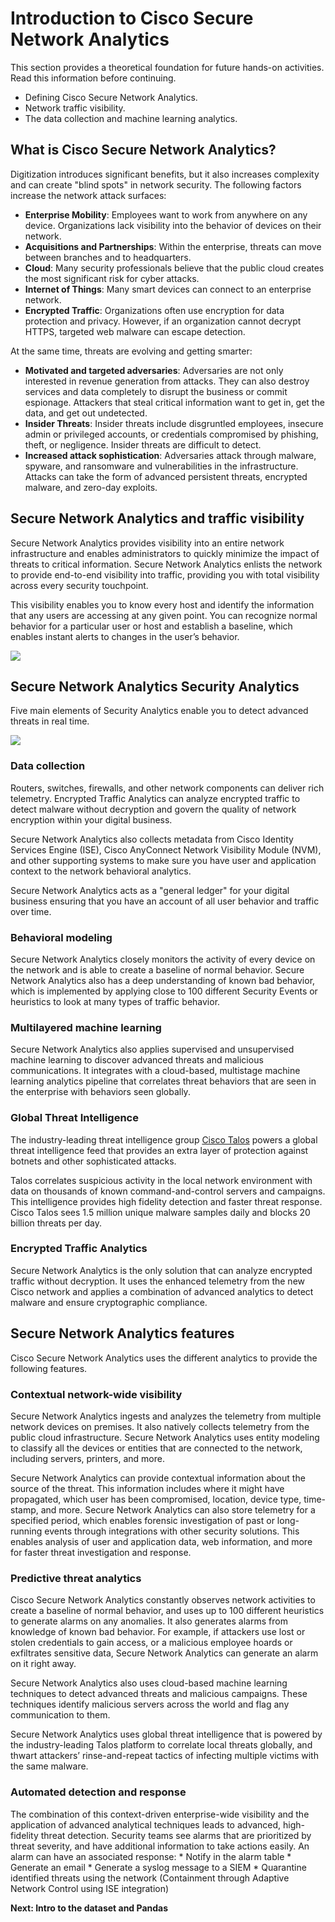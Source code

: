 # Introduction to Cisco Secure Network Analytics

This section provides a theoretical foundation for future hands-on activities. Read this information before continuing.

* Defining Cisco Secure Network Analytics.
* Network traffic visibility.
* The data collection and machine learning analytics.

## What is Cisco Secure Network Analytics?

Digitization introduces significant benefits, but it also increases complexity and can create "blind spots" in network security. The following factors increase the network attack surfaces:

* **Enterprise Mobility**: Employees want to work from anywhere on any device. Organizations lack visibility into the behavior of devices on their network.
* **Acquisitions and Partnerships**: Within the enterprise, threats can move between branches and to headquarters.
* **Cloud**: Many security professionals believe that the public cloud creates the most significant risk for cyber attacks.
* **Internet of Things**: Many smart devices can connect to an enterprise network.
* **Encrypted Traffic**: Organizations often use encryption for data protection and privacy. However, if an organization cannot decrypt HTTPS, targeted web malware can escape detection.

At the same time, threats are evolving and getting smarter:

* **Motivated and targeted adversaries**: Adversaries are not only interested in revenue generation from attacks. They can also destroy services and data completely to disrupt the business or commit espionage. Attackers that steal critical information want to get in, get the data, and get out undetected.
* **Insider Threats**: Insider threats include disgruntled employees, insecure admin or privileged accounts, or credentials compromised by phishing, theft, or negligence. Insider threats are difficult to detect.
* **Increased attack sophistication**: Adversaries attack through malware, spyware, and ransomware and vulnerabilities in the infrastructure. Attacks can take the form of advanced persistent threats, encrypted malware, and zero-day exploits.

## Secure Network Analytics and traffic visibility

Secure Network Analytics provides visibility into an entire network infrastructure and enables administrators to quickly minimize the impact of threats to critical information. Secure Network Analytics enlists the network to provide end-to-end visibility into traffic, providing you with total visibility across every security touchpoint.

This visibility enables you to know every host and identify the information that any users are accessing at any given point. You can recognize normal behavior for a particular user or host and establish a baseline, which enables instant alerts to changes in the user’s behavior.

![](assets/images/stealthwatch_overview_1.png)


## Secure Network Analytics Security Analytics

Five main elements of Security Analytics enable you to detect advanced threats in real time.

![](assets/images/stealthwatch_overview_2.png)

### Data collection

Routers, switches, firewalls, and other network components can deliver rich telemetry. Encrypted Traffic Analytics can analyze encrypted traffic to detect malware without decryption and govern the quality of network encryption within your digital business.

Secure Network Analytics also collects metadata from Cisco Identity Services Engine (ISE), Cisco AnyConnect Network Visibility Module (NVM), and other supporting systems to make sure you have user and application context to the network behavioral analytics.

Secure Network Analytics acts as a "general ledger" for your digital business ensuring that you have an account of all user behavior and traffic over time.  

### Behavioral modeling

Secure Network Analytics closely monitors the activity of every device on the network and is able to create a baseline of normal behavior. Secure Network Analytics also has a deep understanding of known bad behavior, which is implemented by applying close to 100 different Security Events or heuristics to look at many types of traffic behavior.

### Multilayered machine learning

Secure Network Analytics also applies supervised and unsupervised machine learning to discover advanced threats and malicious communications. It integrates with a cloud-based, multistage machine learning analytics pipeline that correlates threat behaviors that are seen in the enterprise with behaviors seen globally.

### Global Threat Intelligence

The industry-leading threat intelligence group [Cisco Talos](https://www.talosintelligence.com/) powers a global threat intelligence feed that provides an extra layer of protection against botnets and other sophisticated attacks.

Talos correlates suspicious activity in the local network environment with data on thousands of known command-and-control servers and campaigns. This intelligence provides high fidelity detection and faster threat response. Cisco Talos sees 1.5 million unique malware samples daily and blocks 20 billion threats per day.


### Encrypted Traffic Analytics

Secure Network Analytics is the only solution that can analyze encrypted traffic without decryption. It uses the enhanced telemetry from the new Cisco network and applies a combination of advanced analytics to detect malware and ensure cryptographic compliance.

## Secure Network Analytics features

Cisco Secure Network Analytics uses the different analytics to provide the following features.

### Contextual network-wide visibility

Secure Network Analytics ingests and analyzes the telemetry from multiple network devices on premises. It also natively collects telemetry from the public cloud infrastructure. Secure Network Analytics uses entity modeling to classify all the devices or entities that are connected to the network, including servers, printers, and more.

Secure Network Analytics can provide contextual information about the source of the threat. This information includes where it might have propagated, which user has been compromised, location, device type, time-stamp, and more. Secure Network Analytics can also store telemetry for a specified period, which enables forensic investigation of past or long-running events through integrations with other security solutions. This enables analysis of user and application data, web information, and more for faster threat investigation and response.

### Predictive threat analytics

Cisco Secure Network Analytics constantly observes network activities to create a baseline of normal behavior, and uses up to 100 different heuristics to generate alarms on any anomalies. It also generates alarms from knowledge of known bad behavior. For example, if attackers use lost or stolen credentials to gain access, or a malicious employee hoards or exfiltrates sensitive data, Secure Network Analytics can generate an alarm on it right away.

Secure Network Analytics also uses cloud-based machine learning techniques to detect advanced threats and malicious campaigns. These techniques identify malicious servers across the world and flag any communication to them.

Secure Network Analytics uses global threat intelligence that is powered by the industry-leading Talos platform to correlate local threats globally, and thwart attackers’ rinse-and-repeat tactics of infecting multiple victims with the same malware.

### Automated detection and response

The combination of this context-driven enterprise-wide visibility and the application of advanced analytical techniques leads to advanced, high-fidelity threat detection. Security teams see alarms that are prioritized by threat severity, and have additional information to take actions easily. An alarm can have an associated response:
    * Notify in the alarm table
    * Generate an email
    * Generate a syslog message to a SIEM
    * Quarantine identified threats using the network (Containment through Adaptive Network Control using ISE integration)

**Next: Intro to the dataset and Pandas**